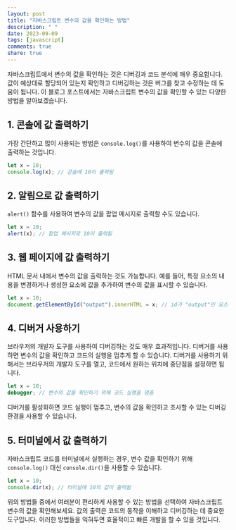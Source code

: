 ```yaml
---
layout: post
title: "자바스크립트 변수의 값을 확인하는 방법"
description: " "
date: 2023-09-09
tags: [javascript]
comments: true
share: true
---
```


자바스크립트에서 변수의 값을 확인하는 것은 디버깅과 코드 분석에 매우 중요합니다. 값이 예상대로 할당되어 있는지 확인하고 디버깅하는 것은 버그를 찾고 수정하는 데 도움이 됩니다. 이 블로그 포스트에서는 자바스크립트 변수의 값을 확인할 수 있는 다양한 방법을 알아보겠습니다.

## 1. 콘솔에 값 출력하기
가장 간단하고 많이 사용되는 방법은 `console.log()`를 사용하여 변수의 값을 콘솔에 출력하는 것입니다.

```javascript
let x = 10;
console.log(x); // 콘솔에 10이 출력됨
```

## 2. 알림으로 값 출력하기
`alert()` 함수를 사용하여 변수의 값을 팝업 메시지로 출력할 수도 있습니다.

```javascript
let x = 10;
alert(x); // 팝업 메시지로 10이 출력됨
```

## 3. 웹 페이지에 값 출력하기
HTML 문서 내에서 변수의 값을 출력하는 것도 가능합니다. 예를 들어, 특정 요소의 내용을 변경하거나 생성한 요소에 값을 추가하여 변수의 값을 표시할 수 있습니다.

```javascript
let x = 10;
document.getElementById("output").innerHTML = x; // id가 "output"인 요소에 10이 출력됨
```

## 4. 디버거 사용하기
브라우저의 개발자 도구를 사용하여 디버깅하는 것도 매우 효과적입니다. 디버거를 사용하면 변수의 값을 확인하고 코드의 실행을 멈추게 할 수 있습니다. 디버거를 사용하기 위해서는 브라우저의 개발자 도구를 열고, 코드에서 원하는 위치에 중단점을 설정하면 됩니다.

```javascript
let x = 10;
debugger; // 변수의 값을 확인하기 위해 코드 실행을 멈춤
```

디버거를 활성화하면 코드 실행이 멈추고, 변수의 값을 확인하고 조사할 수 있는 디버깅 환경을 사용할 수 있습니다.

## 5. 터미널에서 값 출력하기
자바스크립트 코드를 터미널에서 실행하는 경우, 변수 값을 확인하기 위해 `console.log()` 대신 `console.dir()`을 사용할 수 있습니다.

```javascript
let x = 10;
console.dir(x); // 터미널에 10의 값이 출력됨
```

위의 방법들 중에서 여러분이 편리하게 사용할 수 있는 방법을 선택하여 자바스크립트 변수의 값을 확인해보세요. 값의 출력은 코드의 동작을 이해하고 디버깅하는 데 중요한 도구입니다. 이러한 방법들을 익혀두면 효율적이고 빠른 개발을 할 수 있을 것입니다.